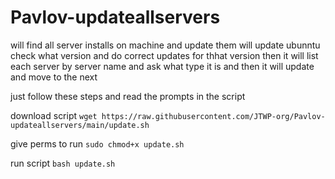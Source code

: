 # Pavlov-updateallservers
will find all server installs on machine and update them 
will update ubunntu check what version and do correct updates for thhat version then it will list each server by server name and ask what type it is and then it will update and move to the next 

just follow these steps and read the prompts in the script 

download script 
`wget https://raw.githubusercontent.com/JTWP-org/Pavlov-updateallservers/main/update.sh`

 give perms to run 
`sudo chmod+x update.sh`

run script 
`bash update.sh`
